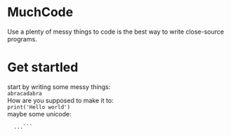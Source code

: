 # MuchCode
Use a plenty of messy things to code is the best way to write close-source programs.  

# Get startled
start by writing some messy things:  
`abracadabra`  
How are you supposed to make it to:  
`print('Hello world')`  
maybe some unicode:  
```for c in 'abracadabra':
  ...```
